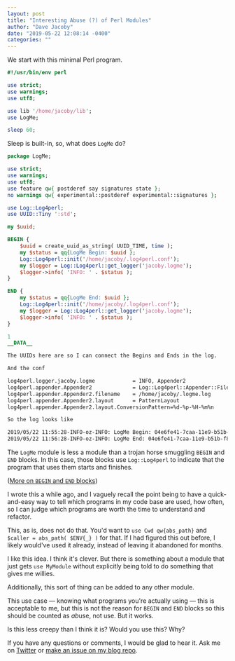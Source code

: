 ```yaml
---
layout: post
title: "Interesting Abuse (?) of Perl Modules"
author: "Dave Jacoby"
date: "2019-05-22 12:08:14 -0400"
categories: ""
---
```


We start with this minimal Perl program.

```perl
#!/usr/bin/env perl

use strict;
use warnings;
use utf8;

use lib '/home/jacoby/lib';
use LogMe;

sleep 60;
```

Sleep is built-in, so, what does `LogMe` do?

```perl
package LogMe;

use strict;
use warnings;
use utf8;
use feature qw{ postderef say signatures state };
no warnings qw{ experimental::postderef experimental::signatures };

use Log::Log4perl;
use UUID::Tiny ':std';

my $uuid;

BEGIN {
    $uuid = create_uuid_as_string( UUID_TIME, time );
    my $status = qq{LogMe Begin: $uuid };
    Log::Log4perl::init('/home/jacoby/.log4perl.conf');
    my $logger = Log::Log4perl::get_logger('jacoby.logme');
    $logger->info( 'INFO: ' . $status );
}

END {
    my $status = qq{LogMe End: $uuid };
    Log::Log4perl::init('/home/jacoby/.log4perl.conf');
    my $logger = Log::Log4perl::get_logger('jacoby.logme');
    $logger->info( 'INFO: ' . $status );
}

1
__DATA__

The UUIDs here are so I can connect the Begins and Ends in the log.

And the conf

log4perl.logger.jacoby.logme            = INFO, Appender2
log4perl.appender.Appender2             = Log::Log4perl::Appender::File
log4perl.appender.Appender2.filename    = /home/jacoby/.logme.log
log4perl.appender.Appender2.layout      = PatternLayout
log4perl.appender.Appender2.layout.ConversionPattern=%d-%p-%H-%m%n

So the log looks like

2019/05/22 11:55:28-INFO-oz-INFO: LogMe Begin: 04e6fe41-7caa-11e9-b51b-f8899d319d10
2019/05/22 11:56:28-INFO-oz-INFO: LogMe End: 04e6fe41-7caa-11e9-b51b-f8899d319d10
```

The `LogMe` module is less a module than a trojan horse smuggling `BEGIN` and `END` blocks. In this case, those blocks use `Log::Log4perl` to indicate that the program that uses them starts and finishes.

([More on `BEGIN` and `END` blocks](https://perldoc.perl.org/perlmod.html#BEGIN%2c-UNITCHECK%2c-CHECK%2c-INIT-and-END))

I wrote this a while ago, and I vaguely recall the point being to have a quick-and-easy way to tell which programs in my code base are used, how often, so I can judge which programs are worth the time to understand and refactor.

This, as is, does not do that. You'd want to `use Cwd qw{abs_path}` and `$caller = abs_path( $ENV{_} )` for that. If I had figured this out before, I likely would've used it already, instead of leaving it abandoned for months.

I like this idea. I think it's clever. But there is something about a module that just gets `use MyModule` without explicitly being told to do something that gives me willies.

Additionally, this sort of thing can be added to any other module.

This use case — knowing what programs you're actually using — this is acceptable to me, but this is not the reason for `BEGIN` and `END` blocks so this should be counted as *ab*use, not use. But it works.

Is this less creepy than I think it is? Would you use this? Why?

If you have any questions or comments, I would be glad to hear it. Ask me on [Twitter](https://twitter.com/jacobydave) or [make an issue on my blog repo](https://github.com/jacoby/jacoby.github.io).
